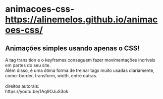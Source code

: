 # animacoes-css- https://alinemelos.github.io/animacoes-css/
<h2>Animações simples usando apenas o CSS!</h2>
<p>
A tag transition e o keyframes conseguem fazer movimentações incríveis em partes do seu site. <br>
Além disso, é uma ótima forma de treinar tags muito usadas diariamente, como: border, transform, width, entre outras.
<br><br>
direitos autorais: <br>
https://youtu.be/1Aq9OJuS3ok
</p>

